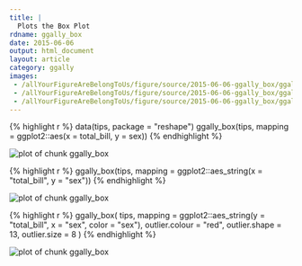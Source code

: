 ```yaml
---
title: |
  Plots the Box Plot
rdname: ggally_box
date: 2015-06-06
output: html_document
layout: article
category: ggally
images:
 - /allYourFigureAreBelongToUs/figure/source/2015-06-06-ggally_box/ggally_box-1.png
 - /allYourFigureAreBelongToUs/figure/source/2015-06-06-ggally_box/ggally_box-2.png
 - /allYourFigureAreBelongToUs/figure/source/2015-06-06-ggally_box/ggally_box-3.png
---
```





{% highlight r %}
data(tips, package = "reshape")
 ggally_box(tips, mapping = ggplot2::aes(x = total_bill, y = sex))
{% endhighlight %}

![plot of chunk ggally_box](/allYourFigureAreBelongToUs/figure/source/2015-06-06-ggally_box/ggally_box-1.png) 

{% highlight r %}
 ggally_box(tips, mapping = ggplot2::aes_string(x = "total_bill", y = "sex"))
{% endhighlight %}

![plot of chunk ggally_box](/allYourFigureAreBelongToUs/figure/source/2015-06-06-ggally_box/ggally_box-2.png) 

{% highlight r %}
 ggally_box(
   tips,
   mapping        = ggplot2::aes_string(y = "total_bill", x = "sex", color = "sex"),
   outlier.colour = "red",
   outlier.shape  = 13,
   outlier.size   = 8
 )
{% endhighlight %}

![plot of chunk ggally_box](/allYourFigureAreBelongToUs/figure/source/2015-06-06-ggally_box/ggally_box-3.png) 